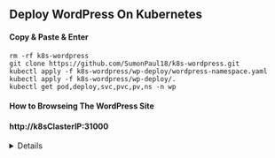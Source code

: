 ## Deploy WordPress On Kubernetes

#### Copy & Paste & Enter
~~~
rm -rf k8s-wordpress
git clone https://github.com/SumonPaul18/k8s-wordpress.git
kubectl apply -f k8s-wordpress/wp-deploy/wordpress-namespace.yaml
kubectl apply -f k8s-wordpress/wp-deploy/.
kubectl get pod,deploy,svc,pvc,pv,ns -n wp
~~~
#### How to Browseing The WordPress Site

#### http://k8sClasterIP:31000
<details>
Verifying the WordPress Services
~~~
kubectl get svc wordpress -n wp
~~~
We can see like this:
> NAME        TYPE       CLUSTER-IP       EXTERNAL-IP   PORT(S)          AGE
> wordpress   NodePort   10.101.227.25    <none>        80:31000/TCP     11m

So from this verifying Our services are Exposed on Port:31000
</details>